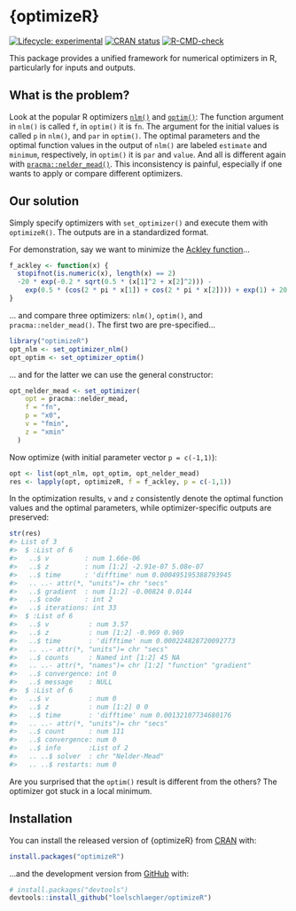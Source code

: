 
<!-- README.md is generated from README.Rmd. Please edit that file -->

# {optimizeR}

<!-- badges: start -->

[![Lifecycle:
experimental](https://img.shields.io/badge/lifecycle-experimental-orange.svg)](https://lifecycle.r-lib.org/articles/stages.html#experimental)
[![CRAN
status](https://www.r-pkg.org/badges/version/optimizeR)](https://CRAN.R-project.org/package=optimizeR)
[![R-CMD-check](https://github.com/loelschlaeger/optimizeR/workflows/R-CMD-check/badge.svg)](https://github.com/loelschlaeger/optimizeR/actions)
<!-- badges: end -->

This package provides a unified framework for numerical optimizers in R,
particularly for inputs and outputs.

## What is the problem?

Look at the popular R optimizers
[`nlm()`](https://stat.ethz.ch/R-manual/R-devel/library/stats/html/nlm.html)
and
[`optim()`](https://stat.ethz.ch/R-manual/R-devel/library/stats/html/optim.html):
The function argument in `nlm()` is called `f`, in `optim()` it is `fn`.
The argument for the initial values is called `p` in `nlm()`, and `par`
in `optim()`. The optimal parameters and the optimal function values in
the output of `nlm()` are labeled `estimate` and `minimum`,
respectively, in `optim()` it is `par` and `value`. And all is different
again with
[`pracma::nelder_mead()`](https://CRAN.R-project.org/package=pracma).
This inconsistency is painful, especially if one wants to apply or
compare different optimizers.

## Our solution

Simply specify optimizers with `set_optimizer()` and execute them with
`optimizeR()`. The outputs are in a standardized format.

For demonstration, say we want to minimize the [Ackley
function](https://en.wikipedia.org/wiki/Ackley_function)…

``` r
f_ackley <- function(x) {
  stopifnot(is.numeric(x), length(x) == 2)
  -20 * exp(-0.2 * sqrt(0.5 * (x[1]^2 + x[2]^2))) -
    exp(0.5 * (cos(2 * pi * x[1]) + cos(2 * pi * x[2]))) + exp(1) + 20
}
```

… and compare three optimizers: `nlm()`, `optim()`, and
`pracma::nelder_mead()`. The first two are pre-specified…

``` r
library("optimizeR")
opt_nlm <- set_optimizer_nlm()
opt_optim <- set_optimizer_optim()
```

… and for the latter we can use the general constructor:

``` r
opt_nelder_mead <- set_optimizer(
    opt = pracma::nelder_mead,
    f = "fn",
    p = "x0",
    v = "fmin",
    z = "xmin"
  )
```

Now optimize (with initial parameter vector `p = c(-1,1)`):

``` r
opt <- list(opt_nlm, opt_optim, opt_nelder_mead)
res <- lapply(opt, optimizeR, f = f_ackley, p = c(-1,1))
```

In the optimization results, `v` and `z` consistently denote the optimal
function values and the optimal parameters, while optimizer-specific
outputs are preserved:

``` r
str(res)
#> List of 3
#>  $ :List of 6
#>   ..$ v         : num 1.66e-06
#>   ..$ z         : num [1:2] -2.91e-07 5.08e-07
#>   ..$ time      : 'difftime' num 0.000495195388793945
#>   .. ..- attr(*, "units")= chr "secs"
#>   ..$ gradient  : num [1:2] -0.00824 0.0144
#>   ..$ code      : int 2
#>   ..$ iterations: int 33
#>  $ :List of 6
#>   ..$ v          : num 3.57
#>   ..$ z          : num [1:2] -0.969 0.969
#>   ..$ time       : 'difftime' num 0.000224828720092773
#>   .. ..- attr(*, "units")= chr "secs"
#>   ..$ counts     : Named int [1:2] 45 NA
#>   .. ..- attr(*, "names")= chr [1:2] "function" "gradient"
#>   ..$ convergence: int 0
#>   ..$ message    : NULL
#>  $ :List of 6
#>   ..$ v          : num 0
#>   ..$ z          : num [1:2] 0 0
#>   ..$ time       : 'difftime' num 0.00132107734680176
#>   .. ..- attr(*, "units")= chr "secs"
#>   ..$ count      : num 111
#>   ..$ convergence: num 0
#>   ..$ info       :List of 2
#>   .. ..$ solver  : chr "Nelder-Mead"
#>   .. ..$ restarts: num 0
```

Are you surprised that the `optim()` result is different from the
others? The optimizer got stuck in a local minimum.

## Installation

You can install the released version of {optimizeR} from
[CRAN](https://CRAN.R-project.org) with:

``` r
install.packages("optimizeR")
```

…and the development version from [GitHub](https://github.com/) with:

``` r
# install.packages("devtools")
devtools::install_github("loelschlaeger/optimizeR")
```
